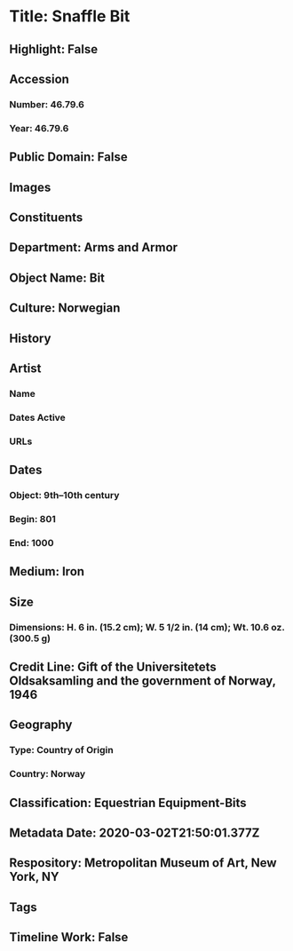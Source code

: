 # Title: Snaffle Bit
## Highlight: False
## Accession
### Number: 46.79.6
### Year: 46.79.6
## Public Domain: False
## Images
## Constituents
## Department: Arms and Armor
## Object Name: Bit
## Culture: Norwegian
## History
## Artist
### Name
### Dates Active
### URLs
## Dates
### Object: 9th–10th century
### Begin: 801
### End: 1000
## Medium: Iron
## Size
### Dimensions: H. 6 in. (15.2 cm); W. 5 1/2 in. (14 cm); Wt. 10.6 oz. (300.5 g)
## Credit Line: Gift of the Universitetets Oldsaksamling and the government of Norway, 1946
## Geography
### Type: Country of Origin
### Country: Norway
## Classification: Equestrian Equipment-Bits
## Metadata Date: 2020-03-02T21:50:01.377Z
## Respository: Metropolitan Museum of Art, New York, NY
## Tags
## Timeline Work: False